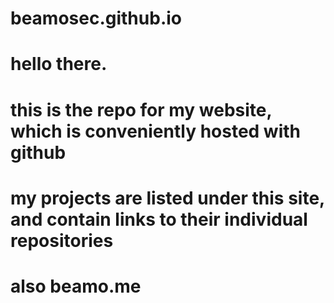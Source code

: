 # beamosec.github.io

# hello there.

# this is the repo for my website, which is conveniently hosted with github

# my projects are listed under this site, and contain links to their individual repositories


# also beamo.me
